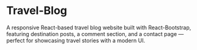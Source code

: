 # Travel-Blog
A responsive React-based travel blog website built with React-Bootstrap, featuring destination posts, a comment section, and a contact page — perfect for showcasing travel stories with a modern UI.

